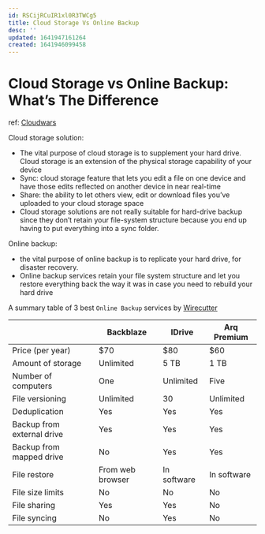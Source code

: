 ```yaml
---
id: RSCijRCuIR1xl0R3TWCg5
title: Cloud Storage Vs Online Backup
desc: ''
updated: 1641947161264
created: 1641946099458
---
```

# Cloud Storage vs Online Backup: What’s The Difference
ref: [Cloudwars](https://www.cloudwards.net/online-storage-vs-online-backup-whats-the-difference/)

Cloud storage solution: 
- The vital purpose of cloud storage is to supplement your hard drive. Cloud storage is an extension of the physical storage capability of your device
- Sync: cloud storage feature that lets you edit a file on one device and have those edits reflected on another device in near real-time
- Share: the ability to let others view, edit or download files you’ve uploaded to your cloud storage space
- Cloud storage solutions are not really suitable for hard-drive backup since they don’t retain your file-system structure because you end up having to put everything into a sync folder.

Online backup:
- the vital purpose of online backup is to replicate your hard drive, for disaster recovery.
- Online backup services retain your file system structure and let you restore everything back the way it was in case you need to rebuild your hard drive

A summary table of 3 best `Online Backup` services by [Wirecutter](https://www.nytimes.com/wirecutter/reviews/best-online-backup-service/)

|  | Backblaze | IDrive | Arq Premium |
|---|---|---|---|
| Price   (per year) | $70  | $80  | $60  |
| Amount   of storage | Unlimited | 5 TB | 1 TB |
| Number   of computers | One | Unlimited | Five |
| File   versioning | Unlimited | 30 | Unlimited |
| Deduplication | Yes | Yes | Yes |
| Backup   from external drive | Yes | Yes | Yes |
| Backup   from mapped drive | No | Yes | Yes |
| File   restore | From web browser | In software | In software |
| File   size limits | No | No | No |
| File   sharing | Yes | Yes | No |
| File   syncing | No | Yes | No |